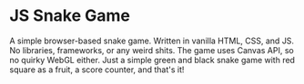 # JS Snake Game

A simple browser-based snake game. Written in vanilla HTML, CSS, and JS. No libraries, frameworks, or any weird shits. The game uses Canvas API, so no quirky WebGL either. Just a simple green and black snake game with red square as a fruit, a score counter, and that's it!
